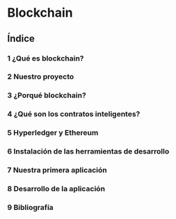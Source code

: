 # Blockchain

## Índice

  ###   1 ¿Qué es blockchain?
  
  ###   2 Nuestro proyecto
  
  ###   3 ¿Porqué blockchain?
  
  ###   4 ¿Qué son los contratos inteligentes?
  
  ###   5 Hyperledger y Ethereum
  
  ###   6 Instalación de las herramientas de desarrollo
  
  ###   7 Nuestra primera aplicación
  
  ###   8 Desarrollo de la aplicación
  
  ###   9 Bibliografía
  
  
